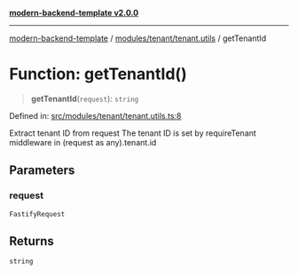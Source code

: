[**modern-backend-template v2.0.0**](../../../../README.md)

***

[modern-backend-template](../../../../modules.md) / [modules/tenant/tenant.utils](../README.md) / getTenantId

# Function: getTenantId()

> **getTenantId**(`request`): `string`

Defined in: [src/modules/tenant/tenant.utils.ts:8](https://github.com/maemreyo/saas-4cus-nodejs/blob/2a5b3f3aa11335dfa561e80e1feabb8e6084261e/src/modules/tenant/tenant.utils.ts#L8)

Extract tenant ID from request
The tenant ID is set by requireTenant middleware in (request as any).tenant.id

## Parameters

### request

`FastifyRequest`

## Returns

`string`
